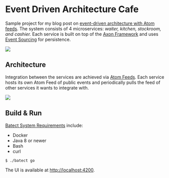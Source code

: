 # Event Driven Architecture Cafe
Sample project for my blog post on [event-driven architecture with Atom feeds](https://blog.monkey.codes/event-driven-architecture-with-atom-feeds/). The system consists of 4 microservices: *waiter, kitchen, stockroom, and cashier.* Each service is built
on top of the [Axon Framework](https://axoniq.io/) and uses [Event Sourcing](https://martinfowler.com/eaaDev/EventSourcing.html)
for persistence.

![](https://res.cloudinary.com/monkey-codes/image/upload/v1617752028/event-driven-architecture-cafe/cafe.gif)

## Architecture 

Integration between the services are achieved via [Atom Feeds](https://en.wikipedia.org/wiki/Atom_(Web_standard)). Each
service hosts its own Atom Feed of public events and periodically pulls the feed
of other services it wants to integrate with.

![](https://res.cloudinary.com/monkey-codes/image/upload/v1617767992/event-driven-architecture-cafe/event-driven-cafe-architecture.png)

## Build & Run

[Batect System Requirements](https://batect.dev/docs/getting-started/requirements) include:
* Docker
* Java 8 or newer
* Bash
* curl

```
$ ./batect go
```

The UI is available at [http://localhost:4200](http://localhost:4200).
